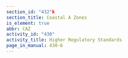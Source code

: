 ```yaml
---
section_id: "432"k
section_title: Coastal A Zones
is_element: true
abbr: CAZ
activity_id: "430"
activity_title: Higher Regulatory Standards
page_in_manual: 430-6
---
```

